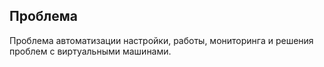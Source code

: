 ## Проблема

Проблема автоматизации настройки, работы, мониторинга и решения проблем с виртуальными машинами.
